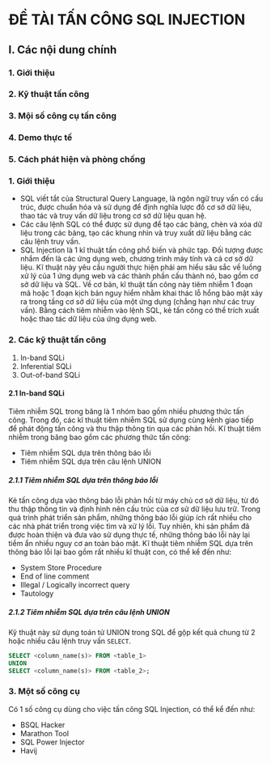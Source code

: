 # ĐỀ TÀI TẤN CÔNG SQL INJECTION

## I. Các nội dung chính
### 1. Giới thiệu
### 2. Kỹ thuật tấn công
### 3. Mội số công cụ tấn công
### 4. Demo thực tế
### 5. Cách phát hiện và phòng chống

### 1. Giới thiệu
- SQL viết tắt của Structural Query Language, là ngôn ngữ truy vấn có cấu trúc, được chuẩn hóa và sử dụng để định nghĩa lược đồ cơ sở dữ liệu, thao tác và truy vấn dữ liệu trong cơ sở dữ liệu quan hệ.
- Các câu lệnh SQL có thể được sử dụng để tạo các bảng, chèn và xóa dữ liệu trong các bảng, tạo các khung nhìn và truy xuất dữ liệu bằng các câu lệnh truy vấn.
- SQL Injection là 1 kĩ thuật tấn công phổ biến và phức tạp. Đối tượng được nhắm đến là các ứng dụng web, chương trình máy tính và cả cơ sở dữ liệu. Kĩ thuật này yêu cầu người thực hiện phải am hiểu sâu sắc về luồng xử lý của 1 ứng dụng web và các thành phần cấu thành nó, bao gồm cơ sở dữ liệu và SQL. Về cơ bản, kĩ thuật tấn công này tiêm nhiễm 1 đoạn mã hoặc 1 đoạn kịch bản nguy hiểm nhằm khai thác lỗ hổng bảo mật xảy ra trong tầng cơ sở dữ liệu của một ứng dụng (chẳng hạn như các truy vấn). Bằng cách tiêm nhiễm vào lệnh SQL, kẻ tấn công có thể trích xuất hoặc thao tác dữ liệu của ứng dụng web.

### 2. Các kỹ thuật tấn công
1. In-band SQLi
2. Inferential SQLi
3. Out-of-band SQLi

#### 2.1 In-band SQLi
Tiêm nhiễm SQL trong băng là 1 nhóm bao gồm nhiều phương thức tấn công. Trong đó, các kĩ thuật tiêm nhiễm SQL sử dụng cùng kênh giao tiếp để phát động tấn công và thu thập thông tin qua các phản hồi. Kĩ thuật tiêm nhiễm trong băng bao gồm các phương thức tấn công:
- Tiêm nhiễm SQL dựa trên thông báo lỗi
- Tiêm nhiễm SQL dựa trên câu lệnh UNION

##### 2.1.1 Tiêm nhiễm SQL dựa trên thông báo lỗi
Kẻ tấn công dựa vào thông báo lỗi phản hồi từ máy chủ cơ sở dữ liệu, từ đó thu thập thông tin và định hình nên cấu trúc của cơ sử dữ liệu lưu trữ. Trong quá trình phát triển sản phẩm, những thông báo lỗi giúp ích rất nhiều cho các nhà phát triển trong việc tìm và xử lý lỗi. Tuy nhiên, khi sản phẩm đã được hoàn thiện và đưa vào sử dụng thực tế, những thông báo lỗi này lại tiềm ẩn nhiều nguy cơ an toàn bảo mật.
Kĩ thuật tiêm nhiễm SQL dựa trên thông báo lỗi lại bao gồm rất nhiều kĩ thuật con, có thể kể đến như:
- System Store Procedure
- End of line comment
- Illegal / Logically incorrect query
- Tautology

##### 2.1.2 Tiêm nhiễm SQL dựa trên câu lệnh UNION
Kỹ thuật này sử dụng toán tử UNION trong SQL để gộp kết quả chung từ 2 hoặc nhiều câu lệnh truy vấn `SELECT`.

```sql
SELECT <column_name(s)> FROM <table_1>
UNION
SELECT <column_name(s)> FROM <table_2>;
```

### 3. Một số công cụ
Có 1 số công cụ dùng cho việc tấn công SQL Injection, có thể kể đến như:
- BSQL Hacker
- Marathon Tool
- SQL Power Injector
- Havij
